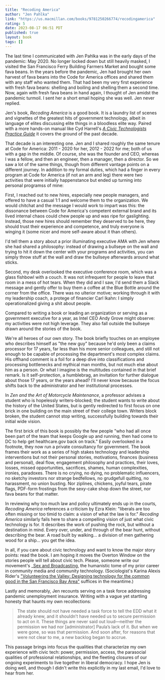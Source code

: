 ```yaml
---
title: "Recoding America"
author: "Jen Pahlka"
link: "https://us.macmillan.com/books/9781250266774/recodingamerica"
rating: 5
date: 2023-08-17 06:51 PDT
published: true
layout: book
tags: []
---
```


The last time I communicated with Jen Pahlka was in the early days of the pandemic: May 2020. No longer locked down but still heavily masked, I visited the San Francisco Ferry Building Farmers Market and bought some fava beans. In the years before the pandemic, Jen had brought her own harvest of fava beans into the Code for America offices and shared them with any staff who wanted them. That had been my very first experience with fresh fava beans: shelling and boiling and shelling them a second time. Now, again with fresh fava beans in hand again, I thought of Jen amidst the pandemic turmoil. I sent her a short email hoping she was well. Jen never replied.

Jen's book, _Recoding America_ is a good book. It is a laundry list of scenes and vignettes of the greatest hits of government technology, albeit in language of elites discussing elite things in a bloodless elite way. Paired with a more hands-on manual like Cyd Harrell's [*A Civic Technologists Practice Guide*](https://cydharrell.com/book/?amp) it covers the ground of the past decade.

That decade is an interesting one. Jen and I shared roughly the same tenure at Code for America: 2011 - 2020 for her, 2012 - 2022 for me; both of us with a gap in the middle. Of course, she was the founder and CEO, whereas I was a fellow, and then an engineer, then a manager, then a director. So we saw a lot of the same things, though from different vantage points on a different journey. In addition to my formal duties, which had a finger in every program at Code for America (if not an arm and leg) there were two activities that were initially happenstance but ended up turning into personal programss of mine:

First, I reached out to new hires, especially new people managers, and offered to have a casual 1:1 and welcome them to the organization. We would chitchat and the message I would work to impart was this: the dissonance between Code for America's competent external brand and its lived internal chaos could chew people up and was ripe for gaslighting. Instead, those new hires should remember they deserved to be here, they should trust their experience and competence, and truly everyone is winging it (some nicer and more self-aware about it than others).

I'd tell them a story about a prior illuminating executive AMA with Jen where she had shared a philosophy: instead of drawing a bullseye on the wall and trying to hit it down the center with your programs and activities, you can simply throw stuff at the wall and draw the bullseye afterwards around what sticks.

Second, my desk overlooked the executive conference room, which was a glass fishbowl with a couch. It was not infrequent for people to leave that room in a mess of hot tears. When they did and I saw, I'd send them a Slack message and gently offer to buy them a coffee at the Blue Bottle around the corner from the office. There was no ulterior motive; working through it with my leadership coach, a protege of financier Carl Ikahn: I simply operationalized giving a shit about people. 

Compared to writing a book or leading an organization or serving as a government executive for a year, as Intel CEO Andy Grove might observe: my activities were not high leverage. They also fall outside the bullseye drawn around the stories of the book.

We're all heroes of our own story. The book briefly touches on an employee who describes himself as "the new guy" because he'd only been a claims processor for 17 years, far less than his more senior colleagues, and still not enough to be capable of processing the department's most complex claims. His offhand comment is a foil for a deep dive into classifications and processing bottlenecks and mythical man months, but not much else about him as a person. Or what I imagine is the multitudes contained in that brief remark. Is it self-protection, a humblebrag, an invitation for further dialogue about those 17 years, or the years ahead? I'll never know because the focus shifts back to the administrator and her institutional processes.

In _Zen and the Art of Motorcycle Maintenance_, a professor advises a student who is hopelessly writers-blocked; the student wants to write about the history of the United States, but is gently redirected to first focus on one brick in one building on the main street of their college town. Writers block broken, the student cannot stop writing, successfully building towards their initial wide vision.

The first brick of this book is possibly the few people "who had all once been part of the team that keeps Google up and running, then had come to DC to help get healthcare.gov back on track." Easily overlooked in a footnote, they now run a private consultancy for government. The book frames their work as a series of high stakes technology and leadership interventions but not their personal stories, motivations, finances (business and personal), deal flow, engagement philosophy and practices, their loves, losses, missed opportunities, sacrifices, shames, human complexities, ironies, paradoxes. There is no crying, no dying, no problematic influencers, no sketchy investors nor strange bedfellows, no grudgefull quitting, no harassment, no union busting. Nor ziplines, chickens, joyful tears, pirate flags, PDF-form frostings from the sexy-cake shop down the street, nor fava beans for that matter. 

In reviewing why too much law and policy ultimately ends up in the courts, _Recoding America_ references a criticism by Ezra Klein: "liberals are too often missing or too timid to claim: a vision of what the law is for." _Recoding America_ similarly fails here to share a compelling vision of just what civic technology is for. It describes the work of pushing the rock, but without a destination in mind. Every over, under, and through of the bear hunt, without describing the bear. A road built by walking... a division of men gathering wood for a ship... you get the idea. 

In all, if you care about civic technology and want to know the major story points: read the book. I am hoping it moves the Overton Window on the stories people will tell about civic tech. Please, someone write our movement's _[Sex and Broadcasting](https://www.goodreads.com/book/show/1929329), the humanistic tome of my prior career in community media and community technology. (Sociologist's Karina Alexis Rider's ["Volunteering the Valley: Designing technology for the common good in the San Francisco Bay Area"](https://qspace.library.queensu.ca/handle/1974/28956)  suffices in the meantime.)

Lastly and memorably, Jen recounts serving on a task force addressing pandemic unemployment insurance. Writing with a vague yet startling honesty that haunts my own recollections:

>  The state should not have needed a task force to tell the EDD what it already knew, and it shouldn’t have needed us to secure permission to act on it. These things are never said out loud—neither the permission we had nor [administrator]  Paula’s lack of it. But when we were gone, so was that permission. And soon after, for reasons that were not clear to me, a new backlog began to accrue.

This passage brings into focus the qualities that characterize my own experience with civic tech: power, permission, access, the parasocial qualities of professional relationships, and the fleeting closures of our ongoing experiments to live together in liberal democracy. I hope Jen is doing well, and though I didn't write this explicitly in my last email, I'd love to hear from her.
